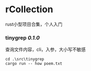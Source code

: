 # rCollection
rust小型项目合集，个人入门
### tinygrep *0.1.0*
查询文件内容，cli，入参，大小写不敏感  
```
cd .\src\tinygrep
cargo run -- how poem.txt
```
